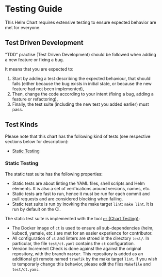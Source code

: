 # Testing Guide

This Helm Chart requires extensive testing to ensure expected behavior are met for everyone.

## Test Driven Development

"TDD" practise (Test Driven Development) should be followed when adding a new feature or fixing a bug.

It means that you are expected to:

1. Start by adding a test describing the expected behaviour, that should fails (either because the bug exists in initial state, or because the new feature had not been implemented),
2. Then, change the code according to your intent (fixing a bug, adding a feature or refactoring),
3. Finally, the test suite (including the new test you added earlier) must pass.

## Test Kinds

Please note that this chart has the following kind of tests (see respective sections below for description):

- [Static Testing](#static-testing)

<!-- TODO: Add Unit testing -->

<!-- TODO: Add E2E testing -->

### Static Testing

The static test suite has the following properties:

- Static tests are about linting the YAML files, shell scripts and Helm elements. It is also a set of verifications around versions, names, etc.
- Static tests are fast to run, hence it must be run for each commit and pull requests and are considered blocking when failing.
- Static test suite is run by inovking the make target `lint`: `make lint`. It is run by default on the CI.

The static test suite is implemented with the tool [`ct` (Chart Testing)](https://github.com/helm/chart-testing):

- The Docker image of `ct` is used to ensure all sub-dependencies (helm, kubectl, yamale, etc.) are met for an easier experience for contributor.
- All configuration of `ct` and linters are stroed in the directory `test/`. In particular, the file `test/ct.yaml` contains
the `ct` configuration.
- Version Increment Check is done against the against the original repository, with the branch `master`. This repository is added as an additional git remote named `traefik` by the make target `lint`. If you wish to temporarly change this behavior, please edit the files `Makefile` and `test/ct.yaml`.
